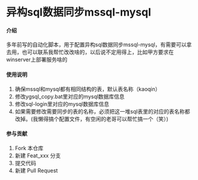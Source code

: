 # 异构sql数据同步mssql-mysql

#### 介绍

多年前写的自动化脚本，用于配置异构sql数据同步mssql-mysql，有需要可以拿去用，也可以联系我帮忙改改啥的，以后说不定用得上，比如甲方要求在winserver上部署服务啥的

#### 使用说明

1.  确保mssql和mysql都有相同结构的表，默认表名称（kaoqin）
2.  修改ygsql_copy.bat里对应的mysql数据库信息
3.  修改sql-login里对应的mysql数据库信息
4.  如果需要修改需要同步的表的名称，必须把这一堆sql表里的对应的表名称都改掉。(我懒得搞个配置文件，有空闲的老哥可以帮忙搞一个（笑）)

#### 参与贡献

1.  Fork 本仓库
2.  新建 Feat_xxx 分支
3.  提交代码
4.  新建 Pull Request
